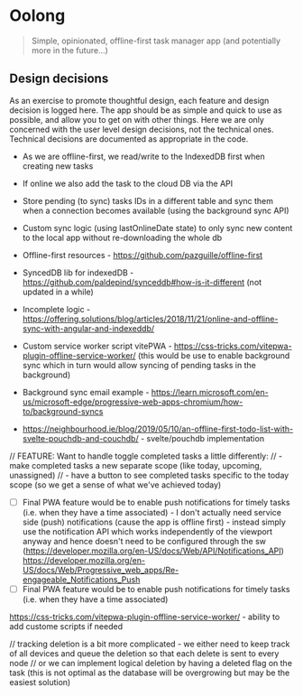 # Oolong

> Simple, opinionated, offline-first task manager app (and potentially more in
> the future...)

## Design decisions

As an exercise to promote thoughtful design, each feature and design decision is
logged here. The app should be as simple and quick to use as possible, and
allow you to get on with other things. Here we are only concerned with the user
level design decisions, not the technical ones. Technical decisions are
documented as appropriate in the code.

- As we are offline-first, we read/write to the IndexedDB first when creating new tasks
- If online we also add the task to the cloud DB via the API
- Store pending (to sync) tasks IDs in a different table and sync them when a connection becomes available (using the background sync API)
- Custom sync logic (using lastOnlineDate state) to only sync new content to the local app without re-downloading the whole db

- Offline-first resources - https://github.com/pazguille/offline-first
- SyncedDB lib for indexedDB - https://github.com/paldepind/synceddb#how-is-it-different (not updated in a while)
- Incomplete logic - https://offering.solutions/blog/articles/2018/11/21/online-and-offline-sync-with-angular-and-indexeddb/
- Custom service worker script vitePWA - https://css-tricks.com/vitepwa-plugin-offline-service-worker/ (this would be use to enable background sync which in turn would allow syncing of pending tasks in the background)
- Background sync email example - https://learn.microsoft.com/en-us/microsoft-edge/progressive-web-apps-chromium/how-to/background-syncs
- https://neighbourhood.ie/blog/2019/05/10/an-offline-first-todo-list-with-svelte-pouchdb-and-couchdb/ - svelte/pouchdb implementation

// FEATURE: Want to handle toggle completed tasks a little differently:
// - make completed tasks a new separate scope (like today, upcoming, unassigned)
// - have a button to see completed tasks specific to the today scope (so we get a sense of what we've achieved today)

- [ ] Final PWA feature would be to enable push notifications for timely tasks (i.e. when they have a time associated) - I don't actually need service side (push) notifications (cause the app is offline first) - instead simply use the notification API which works independently of the viewport anyway and hence doesn't need to be configured through the sw
      (https://developer.mozilla.org/en-US/docs/Web/API/Notifications_API)
      https://developer.mozilla.org/en-US/docs/Web/Progressive_web_apps/Re-engageable_Notifications_Push
- [ ] Final PWA feature would be to enable push notifications for timely tasks (i.e. when they have a time associated)

https://css-tricks.com/vitepwa-plugin-offline-service-worker/ - ability to add custome scripts if needed

// tracking deletion is a bit more complicated - we either need to keep track of all devices and queue the deletion so that each delete is sent to every node
// or we can implement logical deletion by having a deleted flag on the task (this is not optimal as the database will be overgrowing but may be the easiest solution)
